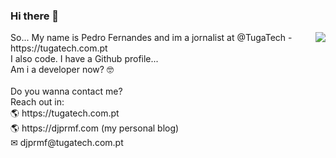 ### Hi there 👋

<img align="right" src="https://github.githubassets.com/images/mona-whisper.gif"/>
So... My name is Pedro Fernandes and im a jornalist at @TugaTech - https://tugatech.com.pt
<br/>
I also code. I have a Github profile... <br/>
Am i a developer now? 🤓
<br/><br/>
Do you wanna contact me?<br/>
Reach out in: <br/>
🌎 https://tugatech.com.pt <br/>
🌎 https://djprmf.com (my personal blog)<br/>
✉ djprmf@tugatech.com.pt <br/>
